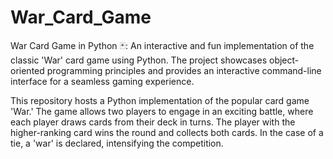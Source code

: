 # War_Card_Game
War Card Game in Python 🃏: An interactive and fun implementation of the classic 'War' card game using Python. The project showcases object-oriented programming principles and provides an interactive command-line interface for a seamless gaming experience.

This repository hosts a Python implementation of the popular card game 'War.' The game allows two players to engage in an exciting battle, where each player draws cards from their deck in turns. The player with the higher-ranking card wins the round and collects both cards. In the case of a tie, a 'war' is declared, intensifying the competition.

